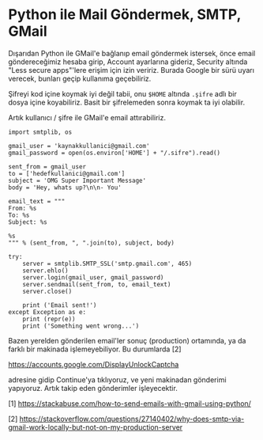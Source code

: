 # Python ile Mail Göndermek, SMTP, GMail

Dışarıdan Python ile GMail'e bağlanıp email göndermek istersek, önce
email göndereceğimiz hesaba girip, Account ayarlarına gideriz,
Security altında "Less secure apps"'lere erişim için izin
veririz. Burada Google bir sürü uyarı verecek, bunları geçip kullanıma
geçebiliriz. 

Şifreyi kod içine koymak iyi değil tabii, onu `$HOME` altında `.şifre`
adlı bir dosya içine koyabiliriz. Basit bir şifrelemeden sonra koymak
ta iyi olabilir.

Artık kullanıcı / şifre ile GMail'e email attırabiliriz.


```
import smtplib, os

gmail_user = 'kaynakkullanici@gmail.com'  
gmail_password = open(os.environ['HOME'] + "/.sifre").read()

sent_from = gmail_user 
to = ['hedefkullanici@gmail.com']  
subject = 'OMG Super Important Message'  
body = 'Hey, whats up?\n\n- You'

email_text = """
From: %s  
To: %s  
Subject: %s

%s
""" % (sent_from, ", ".join(to), subject, body)

try:  
    server = smtplib.SMTP_SSL('smtp.gmail.com', 465)
    server.ehlo()
    server.login(gmail_user, gmail_password)
    server.sendmail(sent_from, to, email_text)
    server.close()

    print ('Email sent!')
except Exception as e:
    print (repr(e))
    print ('Something went wrong...')

```

Bazen yerelden gönderilen email'ler sonuç (production) ortamında, ya
da farklı bir makinada işlemeyebiliyor. Bu durumlarda [2] 

https://accounts.google.com/DisplayUnlockCaptcha

adresine gidip Continue'ya tıklıyoruz, ve yeni makinadan gönderimi
yapıyoruz. Artık takip eden gönderimler işleyecektir.


[1] https://stackabuse.com/how-to-send-emails-with-gmail-using-python/

[2] https://stackoverflow.com/questions/27140402/why-does-smtp-via-gmail-work-locally-but-not-on-my-production-server